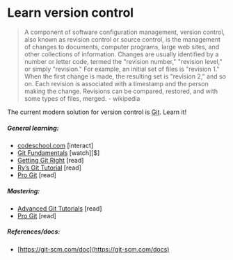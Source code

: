 # Learn version control

> A component of software configuration management, version control, also known as revision control or source control, is the management of changes to documents, computer programs, large web sites, and other collections of information. Changes are usually identified by a number or letter code, termed the "revision number," "revision level," or simply "revision." For example, an initial set of files is "revision 1." When the first change is made, the resulting set is "revision 2," and so on. Each revision is associated with a timestamp and the person making the change. Revisions can be compared, restored, and with some types of files, merged. - wikipedia

The current modern solution for version control is [Git](https://git-scm.com/). Learn it!

##### General learning:

* [codeschool.com](https://try.github.io/levels/1/challenges/1) [interact]
* [Git Fundamentals](http://www.pluralsight.com/courses/git-fundamentals) [watch][$]
* [Getting Git Right](https://www.atlassian.com/git/) [read]
* [Ry’s Git Tutorial](http://rypress.com/tutorials/git/introduction) [read]
* [Pro Git](http://git-scm.com/book/en/v2) [read]

##### Mastering:

* [Advanced Git Tutorials](https://www.atlassian.com/git/tutorials/advanced-overview/) [read]
* [Pro Git](http://git-scm.com/book/en/v2) [read]

##### References/docs:

* [https://git-scm.com/doc](https://git-scm.com/docs)

























 






